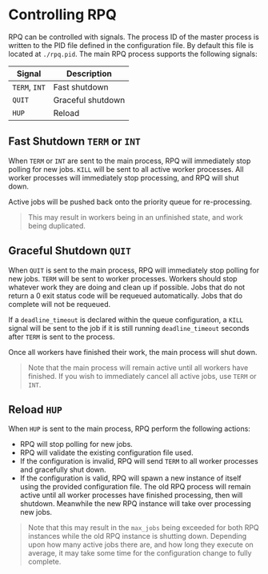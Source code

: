 # Controlling RPQ

RPQ can be controlled with signals. The process ID of the master process is written to the PID file defined in the configuration file. By default this file is located at `./rpq.pid`. The main RPQ process supports the following signals:

| Signal | Description |
| ------ | ----------- |
| `TERM`, `INT` | Fast shutdown |
| `QUIT` | Graceful shutdown |
| `HUP` | Reload |

## Fast Shutdown `TERM` or `INT`

When `TERM` or `INT` are sent to the main process, RPQ will immediately stop polling for new jobs. `KILL` will be sent to all active worker processes. All worker processes will immediately stop processing, and RPQ will shut down.

Active jobs will be pushed back onto the priority queue for re-processing.

> This may result in workers being in an unfinished state, and work being duplicated.

## Graceful Shutdown `QUIT`

When `QUIT` is sent to the main process, RPQ will immediately stop polling for new jobs. `TERM` will be sent to worker processes. Workers should stop whatever work they are doing and clean up if possible. Jobs that do not return a 0 exit status code will be requeued automatically. Jobs that do complete will not be requeued.

If a `deadline_timeout` is declared within the queue configuration, a `KILL` signal will be sent to the job if it is still running `deadline_timeout` seconds after `TERM` is sent to the process.

Once all workers have finished their work, the main process will shut down.

> Note that the main process will remain active until all workers have finished. If you wish to immediately cancel all active jobs, use `TERM` or `INT`.

## Reload `HUP`

When `HUP` is sent to the main process, RPQ perform the following actions:

- RPQ will stop polling for new jobs.
- RPQ will validate the existing configuration file used.
- If the configuration is invalid, RPQ will send `TERM` to all worker processes and gracefully shut down.
- If the configuration is valid, RPQ will spawn a new instance of itself using the provided configuration file. The old RPQ process will remain active until all worker processes have finished processing, then will shutdown. Meanwhile the new RPQ instance will take over processing new jobs.

> Note that this may result in the `max_jobs` being exceeded for both RPQ instances while the old RPQ instance is shutting down. Depending upon how many active jobs there are, and how long they execute on average, it may take some time for the configuration change to fully complete.